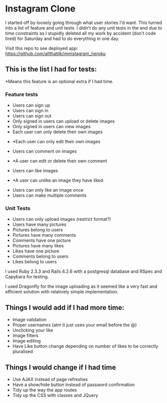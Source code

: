 # Instagram Clone

I started off by loosely going through what user stories I'd want. This turned into a list of feature and unit tests. I didn't do any unit tests in the end due to time constraints as I stupidly deleted all my work by accident (don't code tired) for Saturday and had to do everything in one day.

Visit this repo to see deployed app: https://github.com/allthatilk/immstagram_heroku

## This is the list I had for tests:

*Means this feature is an optional extra if I had time.

### Feature tests

* Users can sign up
* Users can sign in
* Users can sign out
* Only signed in users can upload or delete images
* Only signed in users can view images
* Each user can only delete their own images
- *Each user can only edit their own images
* Users can comment on images
- *A user can edit or delete their own comment
* Users can like images
- *A user can unlike an image they have liked
* Users can only like an image once
* Users can make multiple comments

### Unit Tests
* Users can only upload images (restrict format?)
* Users have many pictures
* Pictures belong to users
* Pictures have many comments
* Comments have one picture
* Pictures have many likes
* Likes have one picture
* Comments belong to users
* Likes belong to users

I used Ruby 2.3.3 and Rails 4.2.6 with a postgresql database and RSpec and Capybara for testing.

I used Dragonfly for the image uploading as it seemed like a very fast and efficient solution with relatively simple implementation.

## Things I would add if I had more time:
* Image validation
* Proper usernames (atm it just uses your email before the @)
* Unclicking your like
* Image filters
* Image editing
* Have Like button change depending on number of likes to be correctly pluralised

## Things I would change if I had time
* Use AJAX instead of page refreshes
* Have a show/hide button instead of password confirmation
* Tidy up the way the app routes
* Tidy up the CSS with classes and JQuery

